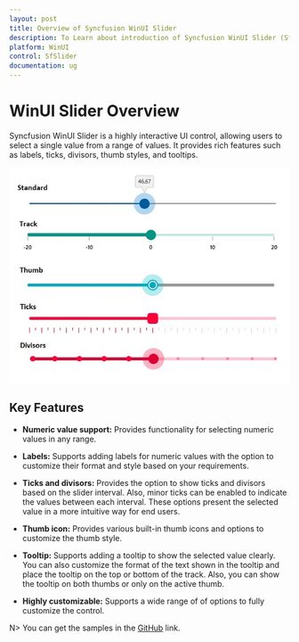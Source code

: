 ```yaml
---
layout: post
title: Overview of Syncfusion WinUI Slider
description: To Learn about introduction of Syncfusion WinUI Slider (SfSlider) control and its available features.
platform: WinUI
control: SfSlider
documentation: ug
---
```


# WinUI Slider Overview

Syncfusion WinUI Slider is a highly interactive UI control, allowing users to select a single value from a range of values. It provides rich features such as labels, ticks, divisors, thumb styles, and tooltips.

![Overview WinUI slider](images/overview/slider.jpg)

## Key Features

* **Numeric value support:** Provides functionality for selecting numeric values in any range.

* **Labels:** Supports adding labels for numeric values with the option to customize their format and style based on your requirements.

* **Ticks and divisors:** Provides the option to show ticks and divisors based on the slider interval. Also, minor ticks can be enabled to indicate the values between each interval. These options present the selected value in a more intuitive way for end users.

* **Thumb icon:** Provides various built-in thumb icons and options to customize the thumb style.

* **Tooltip:** Supports adding a tooltip to show the selected value clearly. You can also customize the format of the text shown in the tooltip and place the tooltip on the top or bottom of the track. Also, you can show the tooltip on both thumbs or only on the active thumb.

* **Highly customizable:** Supports a wide range of of options to fully customize the control.

N> You can get the samples in the [GitHub](https://github.com/syncfusion/winui-demos/tree/master/slider) link. 